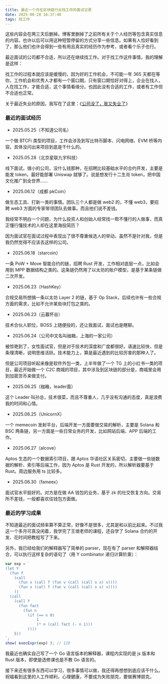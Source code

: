```yaml
---
title: 最近一个月在区块链行业找工作的面试记录
date: 2025-06-28 16:37:40
tags: 找工作
---
```


这些内容会在两三天后删掉。博客里删掉了之前所有关于个人经历等包含真实信息的内容。也许以后可以用这种短暂停留的方式分享一些信息。如果有人恰好看到了，那么他们也许会得到一些有用且真实的经历作为参考，或者看个乐子也行。

最近面试的公司都不合适，所以还在继续找工作。对于找工作这件事情，我的理解是这样：

找工作的过程本就应该是缓慢的，因为好的工作机会，不可能一年 365 天都在等你，工作机会和优秀人才都有一个窗口期，只有窗口期恰好对得上，企业在找人，人在找工作，才能合适，这个事情看缘分。也因此没有合适的工作，或者有工作但不合适也正常。

关于最近失业的原因，我写在了这里：《[公司没了，我又失业了](/2025/05/15/公司没了，我又失业了/)》

### 最近的面试经历

- 2025.05.25（不知道公司名）

一个做 BTCFi 类型的项目，工作会涉及到写比特币脚本、闪电网络、EVM 桥等内容。具体没问出来项目到底是干什么的。

- 2025.05.28（北京星联九宇科技）

线下面试，很小的公司，没什么钱那种，在招聘比较基础水平的合约开发，主要是能发 token，最好能部署 Uniswap 就够了。说是想发行十二生肖 token，把中国文化推广到全世界……

- 2025.06.12（成都 pkCoin）

做生态工具、打新一类的事情。团队三个人都是做 web2 的，不懂 web3，要招聘 web3 方面的专家带领团队去做事。而且他们说不差钱。

我经常不明白一个问题，为什么投资人和创始人经常找一帮不懂行的人做事，而真正懂行懂技术的人却在这里海投简历？

因为面试官在面试过程中表现出了很不尊重候选人的举动，虽然不是针对我，但是我仍然觉得不应该去这样的公司。

- 2025.06.18（starcoin）

一条 PoW + Move 智能合约的链，招聘 Rust 开发，工作相对底层一点，比如会用到 MPP 数据结构之类的。这条链仍然用了以太坊的账户模型，是基于某条链做二次开发。

- 2025.06.23（HashKey）

合规交易所想搞一条以太坊 Layer 2 的链，基于 Op Stack，后续也许有一些合规方面的需求，比如不允许某些块打包之类的。

- 2025.06.23（云暮怀谷）

技术合伙人职位，BOSS 上随便投的，还让我面试，面试也是瞎聊。

- 2025.06.24（公司中文名叫枷箱，上海的一家公司）

被惊艳到了，女性面试官，但是对于技术的深度和广度都很好。语速比较快，但是条理清晰，说明思维活跃。技术能力上，算是最近遇到的比较厉害的那种人了。

但是公司项目听起来像是软件外包一类，上半年做了一个 TG 上的小红书一类的项目，最近开始做一个 C2C 商城的项目，其中涉及到区块链的部分是，商城里会用到加密货币来做支付。

- 2025.06.25（枷箱，leader面）

这个 Leader 叫孙总，技术很菜，而且不尊重人，几乎没有沟通的态度，真是浪费我的时间和心情。

- 2025.06.25（UnicornX）

一个 memecoin 发射平台，后端开发一方面要做交易的解析，主要是 Solana 和 BSC 两条链，另一方面是一些日常业务的开发，比如网站后端、APP 后端的工作。

- 2025.06.27（alcove）

Aptos 生态的一个数据索引项目，跟 Aptos 华语社区关系密切，主要做一些链数据的解析、索引等后端工作，因为 Aptos 是 Rust 开发的，所以解析器要基于 Rust。周边服务用 ts 比较多。

- 2025.06.30（fameex）

面试官水平挺好的。对方是在做 AA 钱包的业务，基于 zk 的社交恢复方向。交易所不差钱，一般都喜欢往钱包方面做。

### 最近的学习成果

不知道最近的面试频率算不算正常，好像不是很多，尤其是和以前比起来。不过我这一个多月可真没闲着，我学完了王垠老师的课程，还自学了 Solana 合约的开发、花时间把教程写了下来。

另外，我已经给我们的解释器写了简单的 parser，现在有了 parser 和解释器结合，可以执行这样复杂的语句了（用 Y combinator 递归计算阶乘）：

```js
var exp = `
(let Y
  (fun f
    (call
      (fun x (call f (fun v (call (call x x) v))))
      (fun x (call f (fun v (call (call x x) v))))
    ))
  (call
    (call Y
      (fun fact
        (fun n
          (if (== n 0)
              1
              (* n (call fact (- n 1)))
          ))))
    5))
`;
show( execExpr(exp) ); // 120
```

我最近也确实自己写了一个 Go 语言版本的解释器，课程内实现的是 js 版本和 Rust 版本，即使是选修课也是不教 Go 语言的。

接下来还有很多东西可以学习，很多事情可以做，我还得再想想到底应该干什么。祝福看到这里的人工作顺利，心理健康，不要成为失败朋克，要做赛博朋克。


